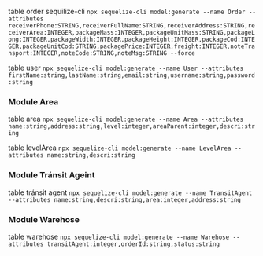 table order sequilize-cli
`npx sequelize-cli model:generate --name Order --attributes receiverPhone:STRING,receiverFullName:STRING,receiverAddress:STRING,receiverArea:INTEGER,packageMass:INTEGER,packageUnitMass:STRING,packageLong:INTEGER,packageWidth:INTEGER,packageHeight:INTEGER,packageCod:INTEGER,packageUnitCod:STRING,packagePrice:INTEGER,freight:INTEGER,noteTransport:INTEGER,noteCode:STRING,noteMsg:STRING --force`

table user
`npx sequelize-cli model:generate --name User --attributes firstName:string,lastName:string,email:string,username:string,password:string`

### Module Area

table area
`npx sequelize-cli model:generate --name Area --attributes name:string,address:string,level:integer,areaParent:integer,descri:string`

table levelArea
`npx sequelize-cli model:generate --name LevelArea --attributes name:string,descri:string`

### Module Tránsit Ageint

table tránsit agent
`npx sequelize-cli model:generate --name TransitAgent --attributes name:string,descri:string,area:integer,address:string`

### Module Warehose

table warehose
`npx sequelize-cli model:generate --name Warehose --attributes transitAgent:integer,orderId:string,status:string`
